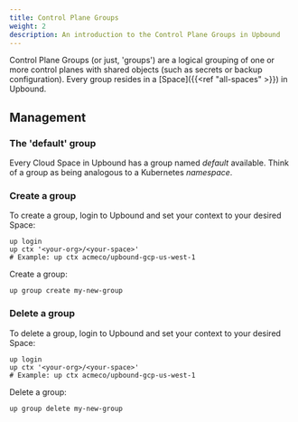 ```yaml
---
title: Control Plane Groups
weight: 2
description: An introduction to the Control Plane Groups in Upbound
---
```


Control Plane Groups (or just, 'groups') are a logical grouping of one or more control planes with shared objects (such as secrets or backup configuration). Every group resides in a [Space]({{<ref "all-spaces" >}}) in Upbound.

## Management

### The 'default' group

Every Cloud Space in Upbound has a group named _default_ available. Think of a group as being analogous to a Kubernetes _namespace_.

### Create a group

To create a group, login to Upbound and set your context to your desired Space:

```shell
up login
up ctx '<your-org>/<your-space>'
# Example: up ctx acmeco/upbound-gcp-us-west-1
```

Create a group:

```shell
up group create my-new-group
```

### Delete a group

To delete a group, login to Upbound and set your context to your desired Space:

```shell
up login
up ctx '<your-org>/<your-space>'
# Example: up ctx acmeco/upbound-gcp-us-west-1
```

Delete a group:

```shell
up group delete my-new-group
```


